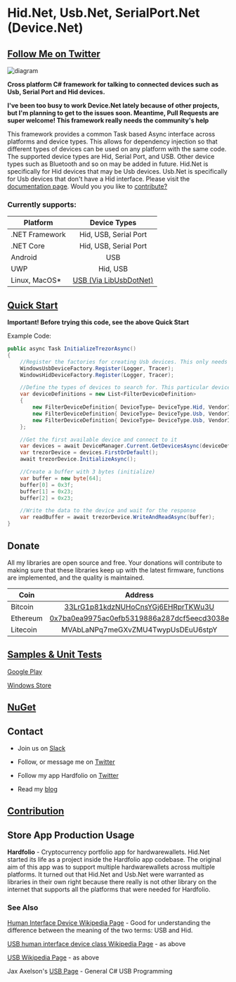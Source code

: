 # Hid.Net, Usb.Net, SerialPort.Net (Device.Net)

## [Follow Me on Twitter](https://twitter.com/intent/follow?screen_name=cfdevelop&tw_p=followbutton) ##

![diagram](https://github.com/MelbourneDeveloper/Device.Net/blob/master/Diagram.png)

**Cross platform C# framework for talking to connected devices such as Usb, Serial Port and Hid devices.**

**I've been too busy to work Device.Net lately because of other projects, but I'm planning to get to the issues soon. Meantime, Pull Requests are super welcome! This framework really needs the community's help**

This framework provides a common Task based Async interface across platforms and device types. This allows for dependency injection so that different types of devices can be used on any platform with the same code. The supported device types are Hid, Serial Port, and USB. Other device types such as Bluetooth and so on may be added in future. Hid.Net is specifically for Hid devices that may be Usb devices. Usb.Net is specifically for Usb devices that don't have a Hid interface. Please visit the [documentation page](https://github.com/MelbourneDeveloper/Device.Net/wiki). Would you you like to [contribute?](https://christianfindlay.com/2019/04/28/calling-all-c-crypto-developers/)

### Currently supports:

| Platform | Device Types |
| ------------- |:-------------:|
| .NET Framework     | Hid, USB, Serial Port |
| .NET Core      | Hid, USB, Serial Port  |
| Android | USB |
| UWP | Hid, USB   |
| Linux, MacOS* | [USB (Via LibUsbDotNet)](https://github.com/MelbourneDeveloper/Device.Net/wiki/Linux-and-MacOS-Support)  |

## [Quick Start](https://github.com/MelbourneDeveloper/Device.Net/wiki/Quick-Start)

**Important! Before trying this code, see the above Quick Start**

Example Code:
```cs
public async Task InitializeTrezorAsync()
{
    //Register the factories for creating Usb devices. This only needs to be done once.
    WindowsUsbDeviceFactory.Register(Logger, Tracer);
    WindowsHidDeviceFactory.Register(Logger, Tracer);

    //Define the types of devices to search for. This particular device can be connected to via USB, or Hid
    var deviceDefinitions = new List<FilterDeviceDefinition>
    {
        new FilterDeviceDefinition{ DeviceType= DeviceType.Hid, VendorId= 0x534C, ProductId=0x0001, Label="Trezor One Firmware 1.6.x" },
        new FilterDeviceDefinition{ DeviceType= DeviceType.Usb, VendorId= 0x1209, ProductId=0x53C1, Label="Trezor One Firmware 1.7.x" },
        new FilterDeviceDefinition{ DeviceType= DeviceType.Usb, VendorId= 0x1209, ProductId=0x53C0, Label="Model T" }
    };

    //Get the first available device and connect to it
    var devices = await DeviceManager.Current.GetDevicesAsync(deviceDefinitions);
    var trezorDevice = devices.FirstOrDefault();
    await trezorDevice.InitializeAsync();

    //Create a buffer with 3 bytes (initialize)
    var buffer = new byte[64];
    buffer[0] = 0x3f;
    buffer[1] = 0x23;
    buffer[2] = 0x23;

    //Write the data to the device and wait for the response
    var readBuffer = await trezorDevice.WriteAndReadAsync(buffer);
}
```

## Donate

All my libraries are open source and free. Your donations will contribute to making sure that these libraries keep up with the latest firmware, functions are implemented, and the quality is maintained.

| Coin           | Address |
| -------------  |:-------------:|
| Bitcoin        | [33LrG1p81kdzNUHoCnsYGj6EHRprTKWu3U](https://www.blockchain.com/btc/address/33LrG1p81kdzNUHoCnsYGj6EHRprTKWu3U) |
| Ethereum       | [0x7ba0ea9975ac0efb5319886a287dcf5eecd3038e](https://etherdonation.com/d?to=0x7ba0ea9975ac0efb5319886a287dcf5eecd3038e) |
| Litecoin       | MVAbLaNPq7meGXvZMU4TwypUsDEuU6stpY |

## [Samples & Unit Tests](https://github.com/MelbourneDeveloper/Device.Net/wiki/Samples-and-Unit-Tests)

[Google Play](https://play.google.com/store/apps/details?id=com.Hardfolio)

[Windows Store](https://www.microsoft.com/en-au/p/hardfolio/9p8xx70n5d2j)

## [NuGet](https://github.com/MelbourneDeveloper/Device.Net/wiki/NuGet)

## Contact

- Join us on [Slack](https://join.slack.com/t/hardwarewallets/shared_invite/enQtNjA5MDgxMzE2Nzg2LWUyODIzY2U0ODE5OTFlMmI3MGYzY2VkZGJjNTc0OTUwNDliMTg2MzRiNTU1MTVjZjI0YWVhNjQzNjUwMjEyNzQ)

- Follow, or message me on [Twitter](https://twitter.com/CFDevelop)

- Follow my app Hardfolio on [Twitter](https://twitter.com/HardfolioApp)

- Read my [blog](https://christianfindlay.wordpress.com)

## [Contribution](https://github.com/MelbourneDeveloper/Device.Net/blob/master/CONTRIBUTING.md)

## Store App Production Usage

**Hardfolio** - Cryptocurrency portfolio app for hardwarewallets. Hid.Net started its life as a project inside the Hardfolio app codebase. The original aim of this app was to support multiple hardwarewallets across multiple platforms. It turned out that Hid.Net and Usb.Net were warranted as libraries in their own right because there really is not other library on the internet that supports all the platforms that were needed for Hardfolio.

### See Also

[Human Interface Device Wikipedia Page](https://en.wikipedia.org/wiki/Human_interface_device) - Good for understanding the difference between the meaning of the two terms: USB and Hid.

[USB human interface device class Wikipedia Page](https://en.wikipedia.org/wiki/USB_human_interface_device_class) - as above

[USB Wikipedia Page](https://en.wikipedia.org/wiki/USB) - as above

Jax Axelson's [USB Page](http://janaxelson.com/usb.htm) - General C# USB Programming
